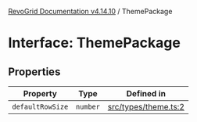 [RevoGrid Documentation v4.14.10](README.md) / ThemePackage

# Interface: ThemePackage

## Properties

| Property | Type | Defined in |
| ------ | ------ | ------ |
| `defaultRowSize` | `number` | [src/types/theme.ts:2](https://github.com/revolist/revogrid/blob/f8d663f4e4ad146b94baf570f65efe48aaaeae09/src/types/theme.ts#L2) |
